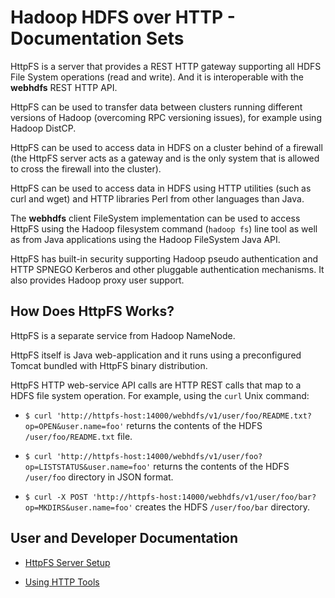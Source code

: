 <!---
  Licensed under the Apache License, Version 2.0 (the "License");
  you may not use this file except in compliance with the License.
  You may obtain a copy of the License at

   http://www.apache.org/licenses/LICENSE-2.0

  Unless required by applicable law or agreed to in writing, software
  distributed under the License is distributed on an "AS IS" BASIS,
  WITHOUT WARRANTIES OR CONDITIONS OF ANY KIND, either express or implied.
  See the License for the specific language governing permissions and
  limitations under the License. See accompanying LICENSE file.
-->

Hadoop HDFS over HTTP - Documentation Sets
==========================================

HttpFS is a server that provides a REST HTTP gateway supporting all HDFS File System operations (read and write). And it is interoperable with the **webhdfs** REST HTTP API.

HttpFS can be used to transfer data between clusters running different versions of Hadoop (overcoming RPC versioning issues), for example using Hadoop DistCP.

HttpFS can be used to access data in HDFS on a cluster behind of a firewall (the HttpFS server acts as a gateway and is the only system that is allowed to cross the firewall into the cluster).

HttpFS can be used to access data in HDFS using HTTP utilities (such as curl and wget) and HTTP libraries Perl from other languages than Java.

The **webhdfs** client FileSystem implementation can be used to access HttpFS using the Hadoop filesystem command (`hadoop fs`) line tool as well as from Java applications using the Hadoop FileSystem Java API.

HttpFS has built-in security supporting Hadoop pseudo authentication and HTTP SPNEGO Kerberos and other pluggable authentication mechanisms. It also provides Hadoop proxy user support.

How Does HttpFS Works?
----------------------

HttpFS is a separate service from Hadoop NameNode.

HttpFS itself is Java web-application and it runs using a preconfigured Tomcat bundled with HttpFS binary distribution.

HttpFS HTTP web-service API calls are HTTP REST calls that map to a HDFS file system operation. For example, using the `curl` Unix command:

* `$ curl 'http://httpfs-host:14000/webhdfs/v1/user/foo/README.txt?op=OPEN&user.name=foo'` returns the contents of the HDFS `/user/foo/README.txt` file.

* `$ curl 'http://httpfs-host:14000/webhdfs/v1/user/foo?op=LISTSTATUS&user.name=foo'` returns the contents of the HDFS `/user/foo` directory in JSON format.

* `$ curl -X POST 'http://httpfs-host:14000/webhdfs/v1/user/foo/bar?op=MKDIRS&user.name=foo'` creates the HDFS `/user/foo/bar` directory.

User and Developer Documentation
--------------------------------

* [HttpFS Server Setup](./ServerSetup.html)

* [Using HTTP Tools](./UsingHttpTools.html)
